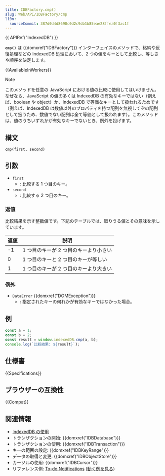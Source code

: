 ```yaml
---
title: IDBFactory.cmp()
slug: Web/API/IDBFactory/cmp
l10n:
  sourceCommit: 387d0d4d8690c0d2c9db1b85eae28ffea0f3ac1f
---
```


{{ APIRef("IndexedDB") }}

**`cmp()`** は {{domxref("IDBFactory")}} インターフェイスのメソッドで、格納や反復処理などの IndexedDB 処理において、2 つの値をキーとして比較し、等しさや順序を決定します。

{{AvailableInWorkers}}

> [!NOTE]
> このメソッドを任意の JavaScript における値の比較に使用してはいけません。なぜなら、JavaScript の値の多くは IndexedDB の有効なキーではない（例えば、boolean や object）か、IndexedDB で等価なキーとして扱われるためです（例えば、IndexedDB は数値以外のプロパティを持つ配列を無視して空の配列として扱うため、数値でない配列は全て等価として扱われます）。このメソッドは、値のうちいずれかが有効なキーでないとき、例外を投げます。

## 構文

```js-nolint
cmp(first, second)
```

## 引数

- `first`
  - : 比較する 1 つ目のキー。
- `second`
  - : 比較する 2 つ目のキー。

### 返値

比較結果を示す整数値です。下記のテーブルでは、取りうる値とその意味を示しています。

| 返値 | 説明                                  |
| ---- | ------------------------------------- |
| -1   | 1 つ目のキーが 2 つ目のキーより小さい |
| 0    | 1 つ目のキーと 2 つ目のキーが等しい   |
| 1    | 1 つ目のキーが 2 つ目のキーより大きい |

### 例外

- `DataError` {{domxref("DOMException")}}
  - : 指定されたキーの何れかが有効なキーではなかった場合。

## 例

```js
const a = 1;
const b = 2;
const result = window.indexedDB.cmp(a, b);
console.log(`比較結果: ${result}`);
```

## 仕様書

{{Specifications}}

## ブラウザーの互換性

{{Compat}}

## 関連情報

- [IndexedDB の使用](/ja/docs/Web/API/IndexedDB_API/Using_IndexedDB)
- トランザクションの開始: {{domxref("IDBDatabase")}}
- トランザクションの使用: {{domxref("IDBTransaction")}}
- キーの範囲の設定: {{domxref("IDBKeyRange")}}
- データの取得と変更: {{domxref("IDBObjectStore")}}
- カーソルの使用: {{domxref("IDBCursor")}}
- リファレンス例: [To-do Notifications](https://github.com/mdn/dom-examples/tree/main/to-do-notifications) ([動く例を見る](https://mdn.github.io/dom-examples/to-do-notifications/))
